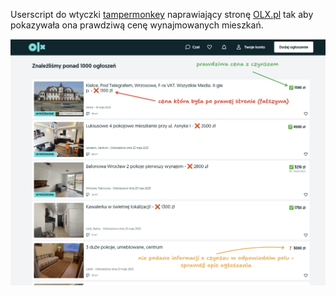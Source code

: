 Userscript do wtyczki [tampermonkey](https://www.tampermonkey.net/) naprawiający stronę [OLX.pl](https://www.olx.pl/) tak
aby pokazywała ona prawdziwą cenę wynajmowanych mieszkań.

![Podgląd na olx](preview.png)

